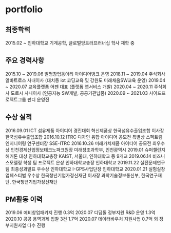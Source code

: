 # portfolio



## 최종학력
2015.02 ~ 인하대학교 기계공학, 글로벌앙트러프러너십 학사 재학 중

## 주요 경력사항
2015.10 ~ 2019.06 발명창업동아리 아이디어뱅크 운영
2018.11 ~ 2019.04 주식회사 알바트로스 사내이사 (대치동 iot 코딩교육 및 강원도 미래채움SW교육 운영)
2019.04 ~ 2020.07 교육플랫폼 어펜 대표 (플랫폼 앱서비스 개발)
2020.04 ~ 2020.11 주식회사 도로시 사내이사 (인공지능 SW개발, 공공기관납품)
2020.09 ~ 2021.03 사이드프로젝트그룹 펀디 운영진

## 수상 실적
2016.09.01	ICT 섬유제품 아이디어 경진대회	혁신제품상	한국섬유수출입조합 이사장	한국섬유수출입조합
2016.10.12	ITRC 디자인 융합 아이디어 공모전	특별상	스펙트럼 엔지니어링 연구센터장	SSE-ITRC
2016.10.26	미래가치제품 아이디어 공모전	최우수상	인천경제산업정보테크노파크원장	미래창조과학부, 인천광역시
2019.01	슈퍼챌린지해커톤	대상	인하대학교총장	KAIST, 서울대, 인하대학교 등 9개교
2019.06.14	비즈니스모델링 학생 팀 프로젝트	은상	인하대학교총장	인하대학교
2019.11.22	실전문제연구팀 최종성과발표	우수상	인하대학교 I-GPS사업단장	인하대학교
2020.01.21	실험실창업페스티벌	우수상	한국청년기업가정신재단 이사장	과학기술정보통신부, 한국연구재단, 한국청년기업가정신재단


## PM활동 이력
2019.06 예비창업패키지 진행 0.3억
2020.07 디딤돌 정부지원 R&D 운영 1.3억
2020.10 공공 용역과제 입찰 3건 1.7억
2020.07 데이터바우처 지원사업 0.7억
외 정부지원사업 다수 진행
